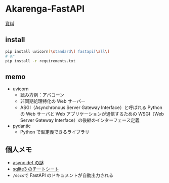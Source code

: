 # Akarenga-FastAPI

[資料](https://www.figma.com/file/KBqN97ELYJo9grqLlbD4Tv/anakrenga-fastapi?node-id=0%3A1&t=w55e7W5mALKGajna-1)

## install

```zsh
pip install uvicorn[\standard\] fastapi[\all\]
# or
pip install -r requirements.txt
```

## memo

- uvicorn
  - 読み方例：アバコーン
  - 非同期処理特化の Web サーバー
  - ASGI（Asynchronous Server Gateway Interface）と呼ばれる Python の Web サーバと Web アプリケーションが通信するための WSGI（Web Server Gateway Interface）の後継のインターフェース定義
- pydantic
  - Python で型定義できるライブラリ

## 個人メモ

- [async def の謎](https://fastapi.tiangolo.com/ja/async/)
- [sqlite3 のチートシート](https://qiita.com/sotetsuk/items/cd2aeae4ba7e72faad47)
- `/docs`で FastAPI のドキュメントが自動出力される
